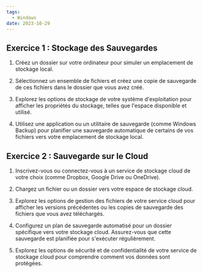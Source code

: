```yaml
---
tags:
  - Windows
date: 2023-10-29
---
```


## Exercice 1 : Stockage des Sauvegardes

1. Créez un dossier sur votre ordinateur pour simuler un emplacement de stockage local.

2. Sélectionnez un ensemble de fichiers et créez une copie de sauvegarde de ces fichiers dans le dossier que vous avez créé.

3. Explorez les options de stockage de votre système d'exploitation pour afficher les propriétés du stockage, telles que l'espace disponible et utilisé.

4. Utilisez une application ou un utilitaire de sauvegarde (comme Windows Backup) pour planifier une sauvegarde automatique de certains de vos fichiers vers votre emplacement de stockage local.

## Exercice 2 : Sauvegarde sur le Cloud

1. Inscrivez-vous ou connectez-vous à un service de stockage cloud de votre choix (comme Dropbox, Google Drive ou OneDrive).

2. Chargez un fichier ou un dossier vers votre espace de stockage cloud.

3. Explorez les options de gestion des fichiers de votre service cloud pour afficher les versions précédentes ou les copies de sauvegarde des fichiers que vous avez téléchargés.

4. Configurez un plan de sauvegarde automatisé pour un dossier spécifique vers votre stockage cloud. Assurez-vous que cette sauvegarde est planifiée pour s'exécuter régulièrement.

5. Explorez les options de sécurité et de confidentialité de votre service de stockage cloud pour comprendre comment vos données sont protégées.

